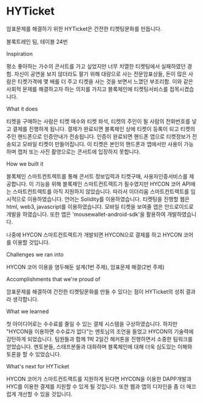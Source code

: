 # HYTicket

암표문제를 해결하기 위한 HYTicket은 건전한 티켓팅문화를 만듭니다.

블록트레인 팀, 테이블 24번

Inspiration

평소 좋아하는 가수의 콘서트를 가고 싶었지만 너무 치열한 티켓팅에서 실패하였던 경험. 자신이 공연을 보지 않더라도 팔기 위해 대량으로 사는 전문암표상들, 돈이 많은 사람은 티켓가격에 몇 배를 더 주고 티켓을 사는 것을 보면서 느꼈던 부조리함. 이와 같은 사회적 문제를 해결하고자 하는 의지를 가지고 블록체인에 티켓팅서비스를 접목시켰습니다.

What it does

티켓을 구매하는 사람은 티켓 매수와 티켓 좌석, 티켓의 주인이 될 사람의 전화번호를 넣고 결제를 진행하게 됩니다. 결제가 완료되면 블록체인 상에 티켓이 등록이 되고 티켓의 주인 핸드폰으로 인증안내가 전송됩니다. 인증이 완료되면 핸드폰 앱으로 티켓정보가 전송되고 모바일 티켓이 만들어집니다. 이 티켓은 본인의 핸드폰과 앱에서만 사용이 가능하며 캡처 또는 사진 촬영으로는 콘서트에 입장하지 못합니다.

How we built it

블록체인 스마트컨트렉트를 통해 콘서트 정보입력과 티켓구매, 사용자인증서비스를 제공합니다. 이 기능을 위해 블록체인 스마트컨트렉트가 필수였지만 HYCON 코어 API에는 스마트컨트렉트를 아직 지원하지 않았습니다. 따라서 이더리움 스마트컨트렉트를 임시적으로 이용하였습니다. 언어는 Solidity를 이용하였습니다. 티켓팅을 진행할 웹은 html, web3, javascript를 이용하였습니다. 모바일 티켓을 보여줄 앱은 안드로이드로 개발을 하였습니다. 또한 앱은 'mousewallet-android-sdk'을 활용하여 개발하였습니다.

나중에 HYCON 스마트컨트렉트가 개발되면 HYCON으로 결제를 하고 HYCON 코어를 이용할 것입니다.

Challenges we ran into

HYCON 코어 이용을 염두해둔 설계(1번 주제), 암표문제 해결(2번 주제)

Accomplishments that we're proud of

암표문제를 해결하여 건전한 티켓팅문화를 만들 수 있다는 점이 HYTicket의 성취 결과라 생각합니다.

What we learned

첫 아이디어로는 수수료를 줄일 수 있는 결제 시스템을 구상하였습니다. 하지만 "HYCON을 이용하면 수수료가 없다"는 멘토님의 조언을 들었고 HYCON의 기술력에 감탄하게 되었습니다. 팀원들과 함께 1박 2일간 해커톤을 진행하면서 소중한 팀워크를 얻었습니다. 멘토분들, 스태프분들과 대화하며 블록체인에 대해 더욱 심도있는 이해와 토론을 할 수 있었습니다.

What's next for HYTicket

HYCON 코어가 스마트컨트랙트를 지원하게 된다면 HYCON을 이용한 DAPP개발과 HYC를 이용한 결제를 지원할 수 있게 될 것입니다. 또한 웹과 앱의 디자인을 좀 더 매끄럽게 개선할 수 있을 것입니다.
